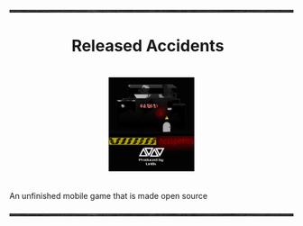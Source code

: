 <img src="https://github.com/Lin8x/releasedaccidents/blob/main/imagesforgithub/smoothleather.jpg?raw=true" width="100%" height="5">

# <p align="center"> Released Accidents &nbsp; </p> 

# <p align="center"> <img src="https://github.com/Lin8x/releasedaccidents/blob/main/imagesforgithub/gamelogo2.png?raw=true" width="30%" height="30%"> </p> 

An unfinished mobile game that is made open source

<img src="https://github.com/Lin8x/releasedaccidents/blob/main/imagesforgithub/smoothleather.jpg?raw=true" width="100%" height="5">
